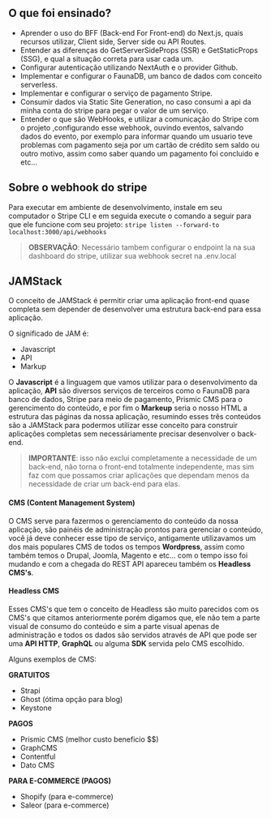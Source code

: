 ## O que foi ensinado?

- Aprender o uso do BFF (Back-end For Front-end) do Next.js, quais recursos utilizar, Client side, Server side ou API Routes.
- Entender as diferenças do GetServerSideProps (SSR) e GetStaticProps (SSG), e qual a situação correta para usar cada um.
- Configurar autenticação utilizando NextAuth e o provider Github.
- Implementar e configurar o FaunaDB, um banco de dados com conceito serverless.
- Implementar e configurar o serviço de pagamento Stripe.
- Consumir dados via Static Site Generation, no caso consumi a api da minha conta do stripe para pegar o valor de um serviço.
- Entender o que são WebHooks, e utilizar a comunicação do Stripe com o projeto ,configurando esse webhook, ouvindo eventos, salvando dados do evento, por exemplo para informar quando um usuario teve problemas com pagamento seja por um cartão de crédito sem saldo ou outro motivo, assim como saber quando um pagamento foi concluido e etc...

## Sobre o webhook do stripe

Para executar em ambiente de desenvolvimento, instale em seu computador o Stripe CLI e em seguida execute o comando a seguir para que ele funcione com seu projeto:
`stripe listen --forward-to localhost:3000/api/webhooks`

> **OBSERVAÇÃO**: Necessário tambem configurar o endpoint la na sua dashboard do stripe, utilizar sua webhook secret na .env.local

## JAMStack

O conceito de JAMStack é permitir criar uma aplicação front-end quase completa sem depender de desenvolver uma estrutura back-end para essa aplicação.

O significado de JAM é:

- Javascript
- API
- Markup

O **Javascript** é a linguagem que vamos utilizar para o desenvolvimento da aplicação, **API** são diversos serviços de terceiros como o FaunaDB para banco de dados, Stripe para meio de pagamento, Prismic CMS para o gerencimento do conteúdo, e por fim o **Markeup** seria o nosso HTML a estrutura das páginas da nossa aplicação, resumindo esses três conteúdos são a JAMStack para podermos utilizar esse conceito para construir aplicações completas sem necessáriamente precisar desenvolver o back-end.

> **IMPORTANTE**: isso não exclui completamente a necessidade de um back-end, não torna o front-end totalmente independente, mas sim faz com que possamos criar aplicações que dependam menos da necessidade de criar um back-end para elas.

#### CMS (Content Management System)

O CMS serve para fazermos o gerenciamento do conteúdo da nossa aplicação, são painéis de administração prontos para gerenciar o conteúdo, você já deve conhecer esse tipo de serviço, antigamente utilizavamos um dos mais populares CMS de todos os tempos **Wordpress**, assim como também temos o Drupal, Joomla, Magento e etc... com o tempo isso foi mudando e com a chegada do REST API apareceu também os **Headless CMS's**.

#### Headless CMS

Esses CMS's que tem o conceito de Headless são muito parecidos com os CMS's que citamos anteriormente porém digamos que, ele não tem a parte visual de consumo do conteúdo e sim a parte visual apenas de administração e todos os dados são servidos através de API que pode ser uma **API HTTP**, **GraphQL** ou alguma **SDK** servida pelo CMS escolhido.

Alguns exemplos de CMS:

**GRATUITOS**

- Strapi
- Ghost (ótima opção para blog)
- Keystone

**PAGOS**

- Prismic CMS (melhor custo beneficio $$)
- GraphCMS
- Contentful
- Dato CMS

**PARA E-COMMERCE (PAGOS)**

- Shopify (para e-commerce)
- Saleor (para e-commerce)
